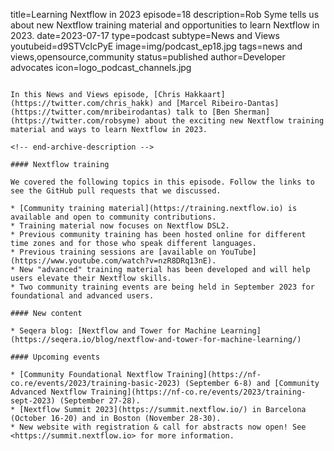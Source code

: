 title=Learning Nextflow in 2023
episode=18
description=Rob Syme tells us about new Nextflow training material and opportunities to learn Nextflow in 2023.
date=2023-07-17
type=podcast
subtype=News and Views
youtubeid=d9STVcIcPyE
image=img/podcast_ep18.jpg
tags=news and views,opensource,community
status=published
author=Developer advocates
icon=logo_podcast_channels.jpg
~~~~~~

In this News and Views episode, [Chris Hakkaart](https://twitter.com/chris_hakk) and [Marcel Ribeiro-Dantas](https://twitter.com/mribeirodantas) talk to [Ben Sherman](https://twitter.com/robsyme) about the exciting new Nextflow training material and ways to learn Nextflow in 2023.

<!-- end-archive-description -->

#### Nextflow training

We covered the following topics in this episode. Follow the links to see the GitHub pull requests that we discussed.

* [Community training material](https://training.nextflow.io) is available and open to community contributions.
* Training material now focuses on Nextflow DSL2.
* Previous community training has been hosted online for different time zones and for those who speak different languages.
* Previous training sessions are [available on YouTube](https://www.youtube.com/watch?v=nzR8DRq13nE).
* New "advanced" training material has been developed and will help users elevate their Nextflow skills.
* Two community training events are being held in September 2023 for foundational and advanced users.

#### New content

* Seqera blog: [Nextflow and Tower for Machine Learning](https://seqera.io/blog/nextflow-and-tower-for-machine-learning/)

#### Upcoming events

* [Community Foundational Nextflow Training](https://nf-co.re/events/2023/training-basic-2023) (September 6-8) and [Community Advanced Nextflow Training](https://nf-co.re/events/2023/training-sept-2023) (September 27-28).
* [Nextflow Summit 2023](https://summit.nextflow.io/) in Barcelona (October 16-20) and in Boston (November 28-30).
* New website with registration & call for abstracts now open! See <https://summit.nextflow.io> for more information.
